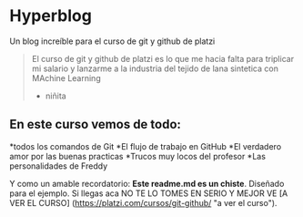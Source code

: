 # Hyperblog
Un blog increíble para el curso de git y github de platzi 
>El curso de git y github de platzi es lo que me hacia falta para triplicar mi salario y lanzarme a la industria del tejido de lana sintetica con MAchine Learning
> - niñita

## En  este curso vemos de todo:
*todos los comandos de Git
*El flujo de trabajo en GitHub
*El verdadero amor por las buenas practicas
*Trucos muy locos del profesor
*Las personalidades de Freddy 

Y como un amable recordatorio: **Este readme.md es un chiste**. Diseñado para el ejemplo. Si llegas aca NO TE LO TOMES EN SERIO Y MEJOR VE [A VER EL CURSO] (https://platzi.com/cursos/git-github/ "a ver el curso").
